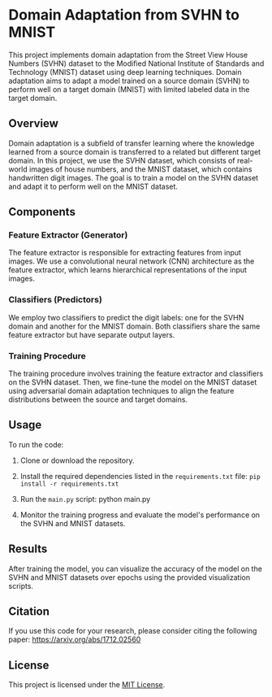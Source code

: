 # Domain Adaptation from SVHN to MNIST

This project implements domain adaptation from the Street View House Numbers (SVHN) dataset to the Modified National Institute of Standards and Technology (MNIST) dataset using deep learning techniques. Domain adaptation aims to adapt a model trained on a source domain (SVHN) to perform well on a target domain (MNIST) with limited labeled data in the target domain.

## Overview

Domain adaptation is a subfield of transfer learning where the knowledge learned from a source domain is transferred to a related but different target domain. In this project, we use the SVHN dataset, which consists of real-world images of house numbers, and the MNIST dataset, which contains handwritten digit images. The goal is to train a model on the SVHN dataset and adapt it to perform well on the MNIST dataset.

## Components

### Feature Extractor (Generator)

The feature extractor is responsible for extracting features from input images. We use a convolutional neural network (CNN) architecture as the feature extractor, which learns hierarchical representations of the input images.

### Classifiers (Predictors)

We employ two classifiers to predict the digit labels: one for the SVHN domain and another for the MNIST domain. Both classifiers share the same feature extractor but have separate output layers.

### Training Procedure

The training procedure involves training the feature extractor and classifiers on the SVHN dataset. Then, we fine-tune the model on the MNIST dataset using adversarial domain adaptation techniques to align the feature distributions between the source and target domains.

## Usage

To run the code:

1. Clone or download the repository.

2. Install the required dependencies listed in the `requirements.txt` file:
```pip install -r requirements.txt```

3. Run the `main.py` script:
python main.py

4. Monitor the training progress and evaluate the model's performance on the SVHN and MNIST datasets.

## Results

After training the model, you can visualize the accuracy of the model on the SVHN and MNIST datasets over epochs using the provided visualization scripts.

## Citation

If you use this code for your research, please consider citing the following paper:
https://arxiv.org/abs/1712.02560

## License

This project is licensed under the [MIT License](LICENSE.txt).
